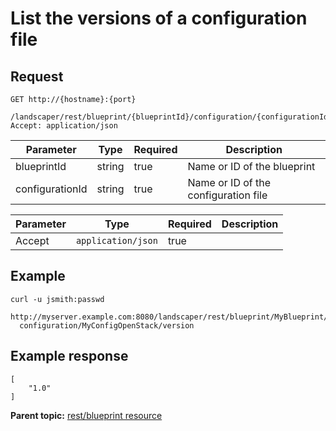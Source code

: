# List the versions of a configuration file

## Request

```
GET http://{hostname}:{port}
  /landscaper/rest/blueprint/{blueprintId}/configuration/{configurationId}/version
Accept: application/json

```

|Parameter|Type|Required|Description|
|---------|----|--------|-----------|
|blueprintId|string|true|Name or ID of the blueprint|
|configurationId|string|true|Name or ID of the configuration file|

|Parameter|Type|Required|Description|
|---------|----|--------|-----------|
|Accept|`application/json`|true| |

## Example

```
curl -u jsmith:passwd 
  http://myserver.example.com:8080/landscaper/rest/blueprint/MyBlueprint/
  configuration/MyConfigOpenStack/version
```

## Example response

```
[
    "1.0"
]
```

**Parent topic:** [rest/blueprint resource](../../com.edt.api.doc/topics/rest_blueprint_.md)

